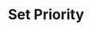 ---
sidebar_position: 4
title: "Set Priority"
sidebar_label: "Set Priority"
description: "Adjust process priorities in Alpine Linux platforms - configure nice values, manage process scheduling, optimize CPU allocation, and balance system resources."
keywords:
  - "alpine process priority"
  - "nice values"
  - "process scheduling"
  - "CPU priority"
  - "resource allocation"
tags:
  - alpine
  - process-priority
  - nice-values
  - scheduling
  - resource-management
slug: /linux/alpine/administration/process-management/set-priority
---